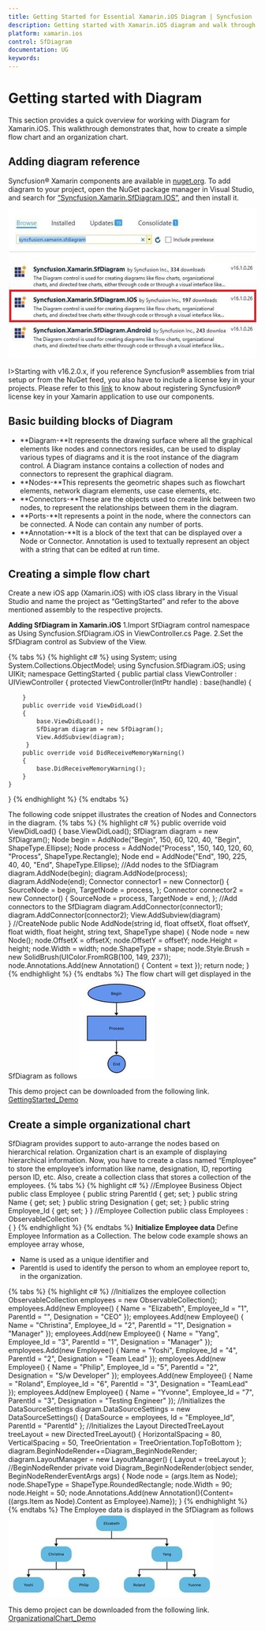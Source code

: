 ```yaml
---
title: Getting Started for Essential Xamarin.iOS Diagram | Syncfusion
description: Getting started with Xamarin.iOS diagram and walk through to create a demo application from the scratch.
platform: xamarin.ios
control: SfDiagram
documentation: UG
keywords: 
---
```

# Getting started with Diagram
This section provides a quick overview for working with Diagram for Xamarin.iOS. This walkthrough demonstrates that, how to create a simple flow chart and an organization chart.

## Adding diagram reference 
Syncfusion&reg; Xamarin components are available in [nuget.org](https://www.nuget.org/). To add diagram to your project, open the NuGet package manager in Visual Studio, and search for [“Syncfusion.Xamarin.SfDiagram.IOS”](https://www.nuget.org/packages/Syncfusion.Xamarin.SfDiagram.IOS), and then install it.

![Diagram reference in Xamarin.iOS diagram](Getting-Started_images/Getting-Started_img1.jpeg)

I>Starting with v16.2.0.x, if you reference Syncfusion&reg; assemblies from trial setup or from the NuGet feed, you also have to include a license key in your projects. Please refer to this [link](https://help.syncfusion.com/common/essential-studio/licensing/overview) to know about registering Syncfusion&reg; license key in your Xamarin application to use our components.

## Basic building blocks of Diagram
* **Diagram-**It represents the drawing surface where all the graphical elements like nodes and connectors resides, can be used to display various types of diagrams and it is the root instance of the diagram control. A Diagram instance contains a collection of nodes and  connectors to represent the  graphical diagram.
* **Nodes-**This represents the geometric shapes such as flowchart elements, network diagram elements, use case elements, etc.
* **Connectors-**These are the objects used to create link between two nodes, to represent the relationships between them in the diagram.
* **Ports-**It represents a point in the node, where the connectors can be connected. A Node can contain any number of ports.
* **Annotation-**It is a block of the text that can be displayed over a Node or Connector. Annotation is used to textually represent an object with a string that can be edited at run time.

## Creating a simple flow chart
Create a new iOS app (Xamarin.iOS) with iOS class library in the Visual Studio and name the project as “GettingStarted” and refer to the above mentioned assembly to the respective projects.

**Adding SfDiagram in Xamarin.iOS**
1.Import SfDiagram control namespace as Using Syncfusion.SfDiagram.iOS in ViewController.cs Page.
2.Set the SfDiagram control as Subview of the View.

{% tabs %}
{% highlight c# %}
using System;
using System.Collections.ObjectModel;
using Syncfusion.SfDiagram.iOS;
using UIKit;
namespace GettingStarted
{
    public partial class ViewController : UIViewController
    {
        protected ViewController(IntPtr handle) : base(handle)
        {
		
        }
        public override void ViewDidLoad()
        {
            base.ViewDidLoad();
            SfDiagram diagram = new SfDiagram();
            View.AddSubview(diagram);       
         }    
        public override void DidReceiveMemoryWarning()
        {
            base.DidReceiveMemoryWarning();
        }
    }
}
{% endhighlight %}
{% endtabs %}

The following code snippet illustrates the creation of Nodes and Connectors in the diagram.
{% tabs %}
{% highlight c# %}
public override void ViewDidLoad()
{
	base.ViewDidLoad();
	SfDiagram diagram = new SfDiagram();
	Node begin = AddNode("Begin", 150, 60, 120, 40, "Begin", ShapeType.Ellipse);
	Node process = AddNode("Process", 150, 140, 120, 60, "Process", ShapeType.Rectangle);
	Node end = AddNode("End", 190, 225, 40, 40, "End", ShapeType.Ellipse);
	//Add nodes to the SfDiagram
	diagram.AddNode(begin);
	diagram.AddNode(process);
	diagram.AddNode(end);
	Connector connector1 = new Connector()
	{
		SourceNode = begin,
		TargetNode = process,
	};
	Connector connector2 = new Connector()
	{
		SourceNode = process,
		TargetNode = end,
	};
	//Add connectors to the SfDiagram
	diagram.AddConnector(connector1);
	diagram.AddConnector(connector2);
	View.AddSubview(diagram)	                  	           
}
//CreateNode
public Node AddNode(string id, float offsetX, float offsetY, float width, float height, string text, ShapeType shape)
{
    Node node = new Node();
    node.OffsetX = offsetX;
    node.OffsetY = offsetY;
    node.Height = height;
    node.Width = width;
    node.ShapeType = shape;
    node.Style.Brush = new SolidBrush(UIColor.FromRGB(100, 149, 237));
    node.Annotations.Add(new Annotation() { Content = text });
    return node;
 }
{% endhighlight %}
{% endtabs %}
The flow chart will get displayed in the SfDiagram as follows
![Getting started demo in Xamarin.iOS diagram](Getting-Started_images/Getting-Started_img2.jpeg)

This demo project can be downloaded from the following link.
[GettingStarted_Demo](http://files2.syncfusion.com/Xamarin.iOS/Samples/GettingStarted_iOS_SfDiagram.zip)

## Create a simple organizational chart
SfDiagram provides support to auto-arrange the nodes based on hierarchical relation. Organization chart is an example of displaying hierarchical information.
Now, you have to create a class named “Employee” to store the employee’s information like name, designation, ID, reporting person ID, etc. Also, create a collection class that stores a collection of the employees.
{% tabs %}
{% highlight c# %}
//Employee Business Object
public class Employee
{
    public string ParentId { get; set; }
    public string Name { get; set; }
    public string Designation { get; set; }
    public string Employee_Id { get; set; }
}
//Employee Collection
public class Employees : ObservableCollection<Employee>  
{
}
{% endhighlight %}
{% endtabs %}
**Initialize Employee data**
Define Employee Information as a Collection. The below code example shows an employee array whose,
* Name is used as a unique identifier and
* ParentId is used to identify the person to whom an employee report to, in the organization.

{% tabs %}
{% highlight c# %}
//Initializes the employee collection
ObservableCollection<Employee> employees = new ObservableCollection<Employee>();            
employees.Add(new Employee() { Name = "Elizabeth", Employee_Id = "1", ParentId = "", Designation = "CEO" });
employees.Add(new Employee() { Name = "Christina", Employee_Id = "2", ParentId = "1", Designation = "Manager" });
employees.Add(new Employee() { Name = "Yang", Employee_Id = "3", ParentId = "1", Designation = "Manager" });
employees.Add(new Employee() { Name = "Yoshi", Employee_Id = "4", ParentId = "2", Designation = "Team Lead" });
employees.Add(new Employee() { Name = "Philip", Employee_Id = "5", ParentId = "2", Designation = "S/w Developer" });
employees.Add(new Employee() { Name = "Roland", Employee_Id = "6", ParentId = "3", Designation = "TeamLead" });
employees.Add(new Employee() { Name = "Yvonne", Employee_Id = "7", ParentId = "3", Designation = "Testing Engineer" });
//Initializes the DataSourceSettings
diagram.DataSourceSettings = new DataSourceSettings() { DataSource = employees, Id = "Employee_Id", ParentId = "ParentId" };
//Initializes the Layout
DirectedTreeLayout treeLayout = new DirectedTreeLayout() { HorizontalSpacing = 80, VerticalSpacing = 50, TreeOrientation = TreeOrientation.TopToBottom 
};
diagram.BeginNodeRender+=Diagram_BeginNodeRender;
diagram.LayoutManager = new LayoutManager() { Layout = treeLayout };
//BeginNodeRender
private void Diagram_BeginNodeRender(object sender, BeginNodeRenderEventArgs args)
{
    Node node = (args.Item as Node);
    node.ShapeType = ShapeType.RoundedRectangle;
    node.Width = 90;
    node.Height = 50;
    node.Annotations.Add(new Annotation(){Content=((args.Item as Node).Content as Employee).Name});
}
{% endhighlight %}
{% endtabs %}
The Employee data is displayed in the SfDiagram as follows
![Organizational chart demo in Xamarin.iOS diagram](Getting-Started_images/Getting-Started_img3.jpeg)

This demo project can be downloaded from the following link.
[OrganizationalChart_Demo](https://www.syncfusion.com/downloads/support/directtrac/general/ze/OrganizationalChart-1469225882)
